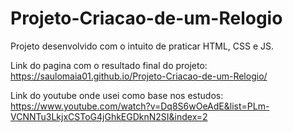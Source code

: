 # Projeto-Criacao-de-um-Relogio

Projeto desenvolvido com o intuito de praticar HTML, CSS e JS.

Link do pagina com o resultado final do projeto: https://saulomaia01.github.io/Projeto-Criacao-de-um-Relogio/

Link do youtube onde usei como base nos estudos: https://www.youtube.com/watch?v=Dq8S6wOeAdE&list=PLm-VCNNTu3LkjxCSToG4jGhkEGDknN2SI&index=2
